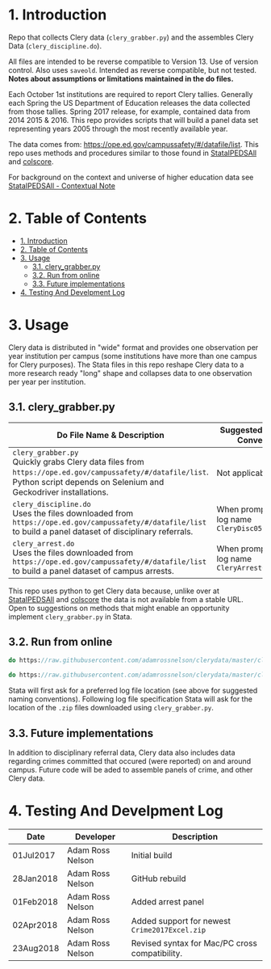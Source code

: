# 1. Introduction
Repo that collects Clery data (`clery_grabber.py`) and the assembles Clery Data (`clery_discipline.do`).

All files are intended to be reverse compatible to Version 13. Use of version control. Also uses `saveold`. Intended as reverse compatible, but not tested. **Notes about assumptions or limitations maintained in the do files.**

Each October 1st institutions are required to report Clery tallies. Generally each Spring the US Department of Education releases the data collected from those tallies. Spring 2017 release, for example, contained data from 2014 2015 & 2016. This repo provides scripts that will build a panel data set representing years 2005 through the most recently available year.

The data comes from: https://ope.ed.gov/campussafety/#/datafile/list. This repo uses methods and procedures similar to those found in [StataIPEDSAll](https://github.com/adamrossnelson/StataIPEDSAll) and [colscore](https://github.com/adamrossnelson/colscore).

For background on the context and universe of higher education data see [StataIPEDSAll - Contextual Note](https://github.com/adamrossnelson/StataIPEDSAll/blob/master/README.md#3-contextual-note)


# 2. Table of Contents

<!-- TOC -->

- [1. Introduction](#1-introduction)
- [2. Table of Contents](#2-table-of-contents)
- [3. Usage](#3-usage)
    - [3.1. clery_grabber.py](#31-clerygrabberpy)
    - [3.2. Run from online](#32-run-from-online)
    - [3.3. Future implementations](#33-future-implementations)
- [4. Testing And Develpment Log](#4-testing-and-develpment-log)

<!-- /TOC -->

# 3. Usage

 Clery data is distributed in "wide" format and provides one observation per year institution per campus (some institutions have more than one campus for Clery purposes). The Stata files in this repo reshape Clery data to a more research ready "long" shape and collapses data to one observation per year per institution.

## 3.1. clery_grabber.py

Do File Name & Description | Suggested Nameing Convention
---------------------------|-----------------------------
`clery_grabber.py` <br> Quickly grabs Clery data files from `https://ope.ed.gov/campussafety/#/datafile/list`. Python script depends on Selenium and Geckodriver installations. | Not applicable
`clery_discipline.do` <br> Uses the files downloaded from `https://ope.ed.gov/campussafety/#/datafile/list` to build a panel dataset of disciplinary referrals. | When prompted for log name <br> `CleryDisc05to17.log`
`clery_arrest.do` <br> Uses the files downloaded from `https://ope.ed.gov/campussafety/#/datafile/list` to build a panel dataset of campus arrests. | When prompted for log name <br> `CleryArrest05to17.log`


This repo uses python to get Clery data because, unlike over at  [StataIPEDSAll](https://github.com/adamrossnelson/StataIPEDSAll) and [colscore](https://github.com/adamrossnelson/colscore) the data is not available from a stable URL. Open to suggestions on methods that might enable an opportunity implement `clery_grabber.py` in Stata.

## 3.2. Run from online

```Stata
do https://raw.githubusercontent.com/adamrossnelson/clerydata/master/clery_discipline.do
```
```Stata
do https://raw.githubusercontent.com/adamrossnelson/clerydata/master/clery_arrest.do
```

Stata will first ask for a preferred log file location (see above for suggested naming conventions). Following log file specification Stata will ask for the location of the `.zip` files downloaded using `clery_grabber.py`.

## 3.3. Future implementations

In addition to disciplinary referral data, Clery data also includes data regarding crimes committed that occured (were reported) on and around campus. Future code will be aded to assemble panels of crime, and other Clery data.

# 4. Testing And Develpment Log

Date      | Developer             | Description
----------|-----------------------|----------------------
01Jul2017 | Adam Ross Nelson      | Initial build
28Jan2018 | Adam Ross Nelson      | GitHub rebuild
01Feb2018 | Adam Ross Nelson      | Added arrest panel
02Apr2018 | Adam Ross Nelson      | Added support for newest `Crime2017Excel.zip`
23Aug2018 | Adam Ross Nelson      | Revised syntax for Mac/PC cross compatibility.

